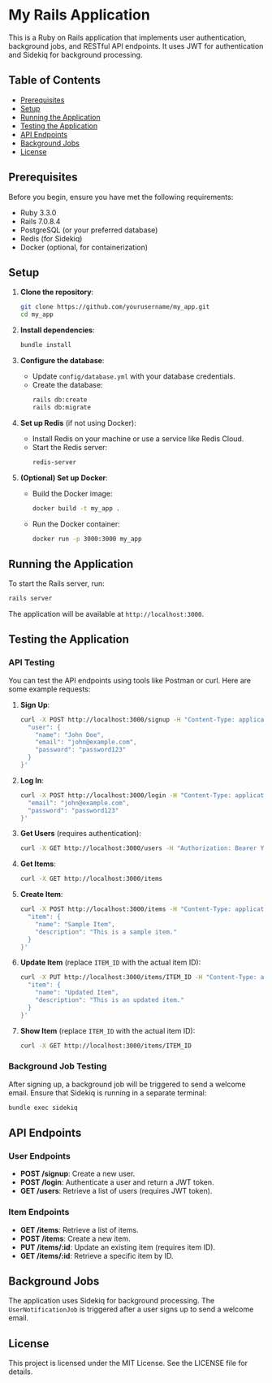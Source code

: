 # My Rails Application

This is a Ruby on Rails application that implements user authentication, background jobs, and RESTful API endpoints. It uses JWT for authentication and Sidekiq for background processing.

## Table of Contents
- [Prerequisites](#prerequisites)
- [Setup](#setup)
- [Running the Application](#running-the-application)
- [Testing the Application](#testing-the-application)
- [API Endpoints](#api-endpoints)
- [Background Jobs](#background-jobs)
- [License](#license)

## Prerequisites

Before you begin, ensure you have met the following requirements:
- Ruby 3.3.0
- Rails 7.0.8.4
- PostgreSQL (or your preferred database)
- Redis (for Sidekiq)
- Docker (optional, for containerization)

## Setup

1. **Clone the repository**:
   ```bash
   git clone https://github.com/yourusername/my_app.git
   cd my_app
   ```

2. **Install dependencies**:
   ```bash
   bundle install
   ```

3. **Configure the database**:
   - Update `config/database.yml` with your database credentials.
   - Create the database:
     ```bash
     rails db:create
     rails db:migrate
     ```

4. **Set up Redis** (if not using Docker):
   - Install Redis on your machine or use a service like Redis Cloud.
   - Start the Redis server:
     ```bash
     redis-server
     ```

5. **(Optional) Set up Docker**:
   - Build the Docker image:
     ```bash
     docker build -t my_app .
     ```
   - Run the Docker container:
     ```bash
     docker run -p 3000:3000 my_app
     ```

## Running the Application

To start the Rails server, run:
```bash
rails server
```

The application will be available at `http://localhost:3000`.

## Testing the Application

### API Testing

You can test the API endpoints using tools like Postman or curl. Here are some example requests:

1. **Sign Up**:
   ```bash
   curl -X POST http://localhost:3000/signup -H "Content-Type: application/json" -d '{
     "user": {
       "name": "John Doe",
       "email": "john@example.com",
       "password": "password123"
     }
   }'
   ```

2. **Log In**:
   ```bash
   curl -X POST http://localhost:3000/login -H "Content-Type: application/json" -d '{
     "email": "john@example.com",
     "password": "password123"
   }'
   ```

3. **Get Users** (requires authentication):
   ```bash
   curl -X GET http://localhost:3000/users -H "Authorization: Bearer YOUR_JWT_TOKEN"
   ```

4. **Get Items**:
   ```bash
   curl -X GET http://localhost:3000/items
   ```

5. **Create Item**:
   ```bash
   curl -X POST http://localhost:3000/items -H "Content-Type: application/json" -d '{
     "item": {
       "name": "Sample Item",
       "description": "This is a sample item."
     }
   }'
   ```

6. **Update Item** (replace `ITEM_ID` with the actual item ID):
   ```bash
   curl -X PUT http://localhost:3000/items/ITEM_ID -H "Content-Type: application/json" -d '{
     "item": {
       "name": "Updated Item",
       "description": "This is an updated item."
     }
   }'
   ```

7. **Show Item** (replace `ITEM_ID` with the actual item ID):
   ```bash
   curl -X GET http://localhost:3000/items/ITEM_ID
   ```

### Background Job Testing

After signing up, a background job will be triggered to send a welcome email. Ensure that Sidekiq is running in a separate terminal:
```bash
bundle exec sidekiq
```

## API Endpoints

### User Endpoints
- **POST /signup**: Create a new user.
- **POST /login**: Authenticate a user and return a JWT token.
- **GET /users**: Retrieve a list of users (requires JWT token).

### Item Endpoints
- **GET /items**: Retrieve a list of items.
- **POST /items**: Create a new item.
- **PUT /items/:id**: Update an existing item (requires item ID).
- **GET /items/:id**: Retrieve a specific item by ID.

## Background Jobs

The application uses Sidekiq for background processing. The `UserNotificationJob` is triggered after a user signs up to send a welcome email.

## License

This project is licensed under the MIT License. See the LICENSE file for details.